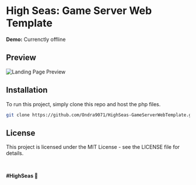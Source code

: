 # High Seas: Game Server Web Template

**Demo:** Currenctly offline
<!-- [Here](https://ondrejpacovsky.cz/demo/highseas/GameServerWebTemplate/index.php) -->

## Preview
![Landing Page Preview](https://ondrejpacovsky.cz/demo/highseas/GameServerWebTemplate/preview.jpg)  

## Installation
To run this project, simply clone this repo and host the php files.
   ```bash
   git clone https://github.com/Ondra9071/HighSeas-GameServerWebTemplate.git
   ```
## License
This project is licensed under the MIT License - see the LICENSE file for details.

<br>

**#HighSeas 💖**
